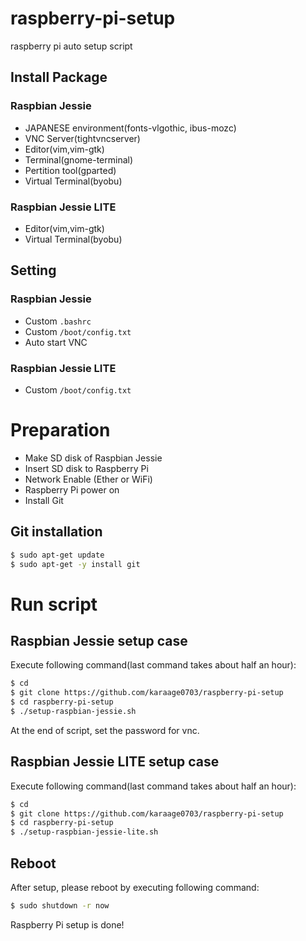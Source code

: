 # raspberry-pi-setup
raspberry pi auto setup script

## Install Package
### Raspbian Jessie
- JAPANESE environment(fonts-vlgothic, ibus-mozc)
- VNC Server(tightvncserver)
- Editor(vim,vim-gtk)
- Terminal(gnome-terminal)
- Pertition tool(gparted)
- Virtual Terminal(byobu)

### Raspbian Jessie LITE
- Editor(vim,vim-gtk)
- Virtual Terminal(byobu)

## Setting
### Raspbian Jessie
- Custom `.bashrc`
- Custom `/boot/config.txt`
- Auto start VNC

### Raspbian Jessie LITE
- Custom `/boot/config.txt`


# Preparation
- Make SD disk of Raspbian Jessie
- Insert SD disk to Raspberry Pi
- Network Enable (Ether or WiFi)
- Raspberry Pi power on
- Install Git

## Git installation
```sh
$ sudo apt-get update
$ sudo apt-get -y install git
```

# Run script

## Raspbian Jessie setup case
Execute following command(last command takes about half an hour):
```sh
$ cd
$ git clone https://github.com/karaage0703/raspberry-pi-setup
$ cd raspberry-pi-setup
$ ./setup-raspbian-jessie.sh
```
At the end of script, set the password for vnc.

## Raspbian Jessie LITE setup case
Execute following command(last command takes about half an hour):
```sh
$ cd
$ git clone https://github.com/karaage0703/raspberry-pi-setup
$ cd raspberry-pi-setup
$ ./setup-raspbian-jessie-lite.sh
```

## Reboot
After setup, please reboot by executing following command:
```sh
$ sudo shutdown -r now
```

Raspberry Pi setup is done!
